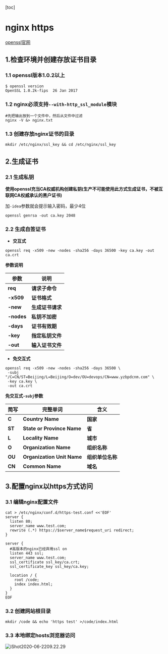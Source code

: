 [toc]



# nginx https

[openssl官网](https://www.openssl.org/)

## 1.检查环境并创建存放证书目录

### 1.1 openssl版本1.0.2以上

```shell
$ openssl version
OpenSSL 1.0.2k-fips  26 Jan 2017
```



### 1.2 nginx必须支持`--with-http_ssl_module`模块

```shell
#先把输出放到一个文件中，然后从文件中过滤
nginx -V &> nginx.txt
```



### 1.3 创建存放nginx证书的目录

```shell
mkdir /etc/nginx/ssl_key && cd /etc/nginx/ssl_key
```





## 2.生成证书

### 2.1 生成私钥

**使用openssl充当CA权威机构创建私钥(生产不可能使用此方式生成证书，不被互联网CA权威承认的黑户证书)**

加`-idea`参数就会提示输入密码，最少4位

```shell
openssl genrsa -out ca.key 2048
```



### 2.2 生成自签证书

- **交互式**

```shell
openssl req -x509 -new -nodes -sha256 -days 36500 -key ca.key -out ca.crt
```



**参数说明**

| **参数**   | **说明**         |
| ---------- | ---------------- |
| **req**    | **请求子命令**   |
| **-x509**  | **证书格式**     |
| **-new**   | **生成证书请求** |
| **-nodes** | **私钥不加密**   |
| **-days**  | **证书有效期**   |
| **-key**   | **指定私钥文件** |
| **-out**   | **输入证书文件** |





- **免交互式**

```shell
openssl req -x509 -new -nodes -sha256 -days 36500 \
 -subj "/C=CN/ST=Beijing/L=Beijing/O=dev/OU=devops/CN=www.yzbpdcnm.com" \
 -key ca.key \
 -out ca.crt
```

**免交互式`-subj`参数**

| **简写** | **完整单词**               | **含义**         |
| -------- | -------------------------- | ---------------- |
| **C**    | **Country Name**           | **国家**         |
| **ST**   | **State or Province Name** | **省**           |
| **L**    | **Locality Name**          | **城市**         |
| **O**    | **Organization Name**      | **组织名称**     |
| **OU**   | **Organization Unit Name** | **组织单位名称** |
| **CN**   | **Common Name**            | **域名**         |



## 3.配置nginx以https方式访问

### 3.1 编辑nginx配置文件

```nginx
cat > /etc/nginx/conf.d/https-test.conf <<'EOF'
server {
  listen 80;
  server_name www.test.com;
  rewrite (.*) https://$server_name$request_uri redirect;
}

server {
  #高版本的nginx已经弃用ssl on
  listen 443 ssl;
  server_name www.test.com;
  ssl_certificate ssl_key/ca.crt;
  ssl_certificate_key ssl_key/ca.key;

  location / {
    root /code;
    index index.html;
  }
}
EOF
```



### 3.2 创建网站根目录

```shell
mkdir /code && echo 'https test' >/code/index.html
```





### 3.3 本地绑定hosts浏览器访问

![iShot2020-06-2209.22.29](https://gitea.pptfz.cn/pptfz/picgo-images/raw/branch/master/img/iShot2020-06-2209.22.29.png)